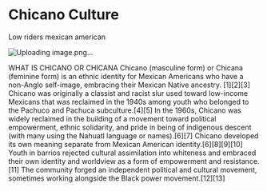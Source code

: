 # Chicano Culture
Low riders mexican american

![Uploading image.png…]()





WHAT IS CHICANO OR CHICANA
Chicano (masculine form) or Chicana (feminine form) is an ethnic identity for Mexican Americans who have a non-Anglo self-image, embracing their Mexican Native ancestry. [1][2][3] Chicano was originally a classist and racist slur used toward low-income Mexicans that was reclaimed in the 1940s among youth who belonged to the Pachuco and Pachuca subculture.[4][5] In the 1960s, Chicano was widely reclaimed in the building of a movement toward political empowerment, ethnic solidarity, and pride in being of indigenous descent (with many using the Nahuatl language or names).[6][7] Chicano developed its own meaning separate from Mexican American identity.[6][8][9][10] Youth in barrios rejected cultural assimilation into whiteness and embraced their own identity and worldview as a form of empowerment and resistance.[11] The community forged an independent political and cultural movement, sometimes working alongside the Black power movement.[12][13]
